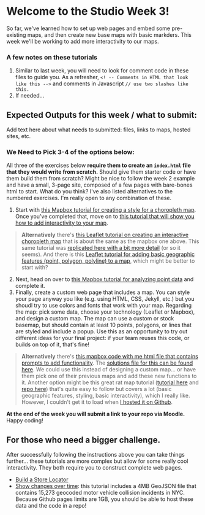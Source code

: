 # Welcome to the Studio Week 3!
So far, we've learned how to set up web pages and embed some pre-existing maps, and then create new base maps with basic markders. This week we'll be working to add more interactivity to our maps.  

### A few notes on these tutorials
1. Similar to last week, you will need to look for comment code in these files to guide you. As a refresher, `<! -- Comments in HTML that look like this -->` and comments in Javascript `// use two slashes like this.`
2. If needed... 


## Expected Outputs for this week / what to submit: 
Add text here about what needs to submitted: files, links to maps, hosted sites, etc. 

### We Need to Pick 3-4 of the options below: 
All three of the exercises below **require them to create an `index.html` file that they would write from scratch.** Should give them starter code or have them build them from scratch? Might be nice to follow the week 2 example and have a small, 3-page site, composed of a few pages with bare-bones html to start. What do you think? I've also listed alternatives to the numbered exercises. I'm really open to any combination of these. 
1. Start with [this Mapbox tutorial for creating a style for a choropleth map](https://docs.mapbox.com/help/tutorials/choropleth-studio-gl-pt-1/). Once you've completed that, move on to [this tutorial that will show you how to add interactivity to your map](https://docs.mapbox.com/help/tutorials/choropleth-studio-gl-pt-2/).
> **Alternatively** there's [this Leaflet tutorial on creating an interactive choropleth map](https://leafletjs.com/examples/choropleth/) that is about the same as the mapbox one above. This same tutorial was [replicated here with a bit more detail](https://github.com/jakobzhao/geog371/tree/master/lectures/lec09) (or so it seems). And there is this [Leaflet tutorial for adding basic geographic features (point, polygon, polyline) to a map](https://github.com/jakobzhao/geog371/tree/master/lectures/lec07), which might be better to start with? 
2. Next, head on over to [this Mapbox tutorial for analyzing point data](https://docs.mapbox.com/help/tutorials/analysis-with-turf/) and complete it. 
3. Finally, create a custom web page that includes a map. You can style your page anyway you like (e.g. using HTML, CSS, Jekyll, etc.) but you shoudl try to use colors and fonts that work with your map. Regarding the map: pick some data, choose your technology (Leaflet or Mapbox), and design a custom map. The map can use a custom or stock basemap, but should contain at least 10 points, polygons, or lines that are styled and include a popup. Use this as an opportunity to try out different ideas for your final project: if your team reuses this code, or builds on top of it, that's fine! 
> **Alternatively** there's [this mapbox code with me html file that contains prompts to add functionality](https://github.com/mapbox/web-mapping-curriculum/blob/master/class-3/in-class-exercises/cwm-interactions.html). The [solutions file for this can be found here](https://github.com/mapbox/web-mapping-curriculum/blob/master/class-3/in-class-exercises/solutions/cwm-interactions-solution.html). We could use this instead of designing a custom map... or have them pick one of their previous maps and add these new functions to it. Another option might be this great rat map tutorial ([tutorial here](http://maptimeboston.github.io/leaflet-intro/) and [repo here](https://github.com/maptimeBoston/leaflet-intro)) that's quite easy to follow but covers a lot (basic geographic features, styling, basic interactivity), which I really like. However, I couldn't get it to load when [I hosted it on Github](https://github.com/Shadrock/first-leaflet-map). 

**At the end of the week you will submit a link to your repo via Moodle.** Happy coding!

## For those who need a bigger challenge. 
After successfully following the instructions above you can take things further... these tutorials are more complex but allow for some really cool interactivity. They both require you to construct complete web pages. 
- [Build a Store Locator](https://docs.mapbox.com/help/tutorials/building-a-store-locator/)
- [Show changes over time](https://docs.mapbox.com/help/tutorials/show-changes-over-time/): this tutorial includes a 4MB GeoJSON file that contains 15,273 geocoded motor vehicle collision incidents in NYC. Because Github pages limits are 1GB, you should be able to host these data and the code in a repo! 
